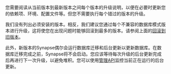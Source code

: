 ﻿您需要阅读从当前版本到最新版本之间每个版本的升级说明，以便在必要时更新您的依赖项、环境、配置文件等。但您不需要执行每个错过的版本的升级。

我们没有列出必须安装的版本。相反，我们建议您通过每个不兼容的数据库模式版本进行升级，这将使您在出现问题时能够回滚到最多的版本。请参阅上面的[回滚到旧版本](#rolling-back-to-older-versions)。

此外，新版本的Synapse偶尔会运行数据库迁移和后台更新以更新数据库。在数据库迁移完成之前，Synapse将不会启动。您应该等待每次升级的后台更新完成后再进行下一次升级，以避免堆积。您可以使用[管理API](usage/administration/admin_api/background_updates.html#status)监控当前正在运行的后台更新。